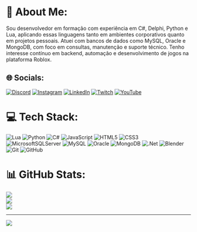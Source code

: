 # 💫 About Me:
Sou desenvolvedor em formação com experiência em C#, Delphi, Python e Lua, aplicando essas linguagens tanto em ambientes corporativos quanto em projetos pessoais. Atuei com bancos de dados como MySQL, Oracle e MongoDB, com foco em consultas, manutenção e suporte técnico. Tenho interesse contínuo em backend, automação e desenvolvimento de jogos na plataforma Roblox.


## 🌐 Socials:
[![Discord](https://img.shields.io/badge/Discord-%237289DA.svg?logo=discord&logoColor=white)](https://discord.gg/vaqueiroofc) [![Instagram](https://img.shields.io/badge/Instagram-%23E4405F.svg?logo=Instagram&logoColor=white)](https://instagram.com/branquinhojvc) [![LinkedIn](https://img.shields.io/badge/LinkedIn-%230077B5.svg?logo=linkedin&logoColor=white)](https://linkedin.com/in/branquinhojvc) [![Twitch](https://img.shields.io/badge/Twitch-%239146FF.svg?logo=Twitch&logoColor=white)](https://twitch.tv/littlewhite7777) [![YouTube](https://img.shields.io/badge/YouTube-%23FF0000.svg?logo=YouTube&logoColor=white)](https://youtube.com/@@At0mNoir) 

# 💻 Tech Stack:
![Lua](https://img.shields.io/badge/lua-%232C2D72.svg?style=for-the-badge&logo=lua&logoColor=white) ![Python](https://img.shields.io/badge/python-3670A0?style=for-the-badge&logo=python&logoColor=ffdd54) ![C#](https://img.shields.io/badge/c%23-%23239120.svg?style=for-the-badge&logo=csharp&logoColor=white) ![JavaScript](https://img.shields.io/badge/javascript-%23323330.svg?style=for-the-badge&logo=javascript&logoColor=%23F7DF1E) ![HTML5](https://img.shields.io/badge/html5-%23E34F26.svg?style=for-the-badge&logo=html5&logoColor=white) ![CSS3](https://img.shields.io/badge/css3-%231572B6.svg?style=for-the-badge&logo=css3&logoColor=white) ![MicrosoftSQLServer](https://img.shields.io/badge/Microsoft%20SQL%20Server-CC2927?style=for-the-badge&logo=microsoft%20sql%20server&logoColor=white) ![MySQL](https://img.shields.io/badge/mysql-4479A1.svg?style=for-the-badge&logo=mysql&logoColor=white) ![Oracle](https://img.shields.io/badge/Oracle-F80000?style=for-the-badge&logo=oracle&logoColor=white) ![MongoDB](https://img.shields.io/badge/MongoDB-%234ea94b.svg?style=for-the-badge&logo=mongodb&logoColor=white) ![.Net](https://img.shields.io/badge/.NET-5C2D91?style=for-the-badge&logo=.net&logoColor=white) ![Blender](https://img.shields.io/badge/blender-%23F5792A.svg?style=for-the-badge&logo=blender&logoColor=white) ![Git](https://img.shields.io/badge/git-%23F05033.svg?style=for-the-badge&logo=git&logoColor=white) ![GitHub](https://img.shields.io/badge/github-%23121011.svg?style=for-the-badge&logo=github&logoColor=white)
# 📊 GitHub Stats:
![](https://github-readme-stats.vercel.app/api?username=branquinhojvc&theme=blue_navy&hide_border=false&include_all_commits=true&count_private=false)<br/>
![](https://nirzak-streak-stats.vercel.app/?user=branquinhojvc&theme=blue_navy&hide_border=false)<br/>
![](https://github-readme-stats.vercel.app/api/top-langs/?username=branquinhojvc&theme=blue_navy&hide_border=false&include_all_commits=true&count_private=false&layout=compact)

---
[![](https://visitcount.itsvg.in/api?id=branquinhojvc&icon=2&color=0)](https://visitcount.itsvg.in)

<!-- Proudly created with GPRM ( https://gprm.itsvg.in ) -->
